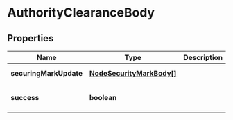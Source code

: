 # AuthorityClearanceBody

## Properties
| Name                   | Type                                                  | Description | Notes              |
|------------------------|-------------------------------------------------------|-------------|--------------------|
| **securingMarkUpdate** | [**NodeSecurityMarkBody[]**](NodeSecurityMarkBody.md) |             | [default to null]  |
| **success**            | **boolean**                                           |             | [default to false] |




